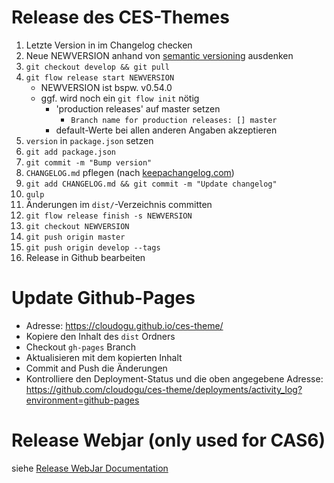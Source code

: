 # Release des CES-Themes

1. Letzte Version in im Changelog checken
1. Neue NEWVERSION anhand von [semantic versioning](https://semver.org/) ausdenken
1. `git checkout develop && git pull`
1. `git flow release start NEWVERSION`
   * NEWVERSION ist bspw. v0.54.0
   * ggf. wird noch ein `git flow init` nötig
      * 'production releases' auf master setzen
         * `Branch name for production releases: [] master`
      * default-Werte bei allen anderen Angaben akzeptieren
1. `version` in `package.json` setzen
1. `git add package.json`
1. `git commit -m "Bump version"`
1. `CHANGELOG.md` pflegen (nach [keepachangelog.com](https://keepachangelog.com/en/1.0.0/))
1. `git add CHANGELOG.md && git commit -m "Update changelog"`
1. `gulp`
1. Änderungen im `dist/`-Verzeichnis committen
1. `git flow release finish -s NEWVERSION`
1. `git checkout NEWVERSION`
1. `git push origin master`
1. `git push origin develop --tags`
1. Release in Github bearbeiten

# Update Github-Pages 
- Adresse: https://cloudogu.github.io/ces-theme/
- Kopiere den Inhalt des `dist` Ordners
- Checkout `gh-pages` Branch
- Aktualisieren mit dem kopierten Inhalt
- Commit and Push die Änderungen
- Kontrolliere den Deployment-Status und die oben angegebene Adresse: https://github.com/cloudogu/ces-theme/deployments/activity_log?environment=github-pages 

# Release Webjar (only used for CAS6)
  
  siehe [Release WebJar Documentation](Release_WebJar_de.md) 
